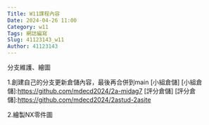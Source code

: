 ```yaml
---
Title: W11課程內容
Date: 2024-04-26 11:00
Category: w11
Tags: 網誌編寫
Slug: 41123143_w11
Author: 41123143
---
```


分支維護、繪圖

<!-- PELICAN_END_SUMMARY -->

1.創建自己的分支更新倉儲內容，最後再合併到main
[小組倉儲]
[小組倉儲]:https://github.com/mdecd2024/2a-midag7
[評分倉儲]
[評分倉儲]:https://github.com/mdecd2024/2astud-2asite

2.繪製NX零件圖